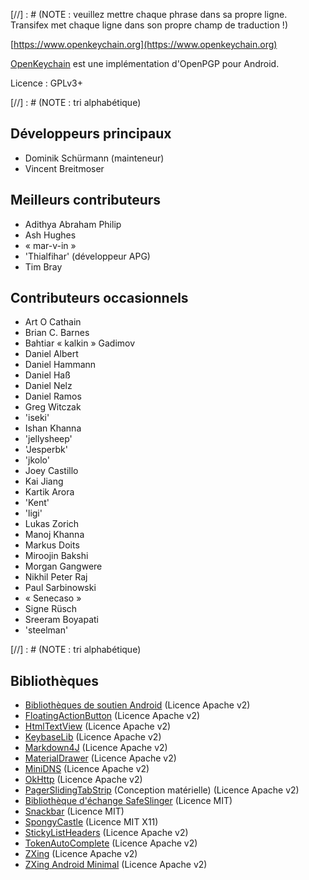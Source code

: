 [//] : # (NOTE : veuillez mettre chaque phrase dans sa propre ligne. Transifex met chaque ligne dans son propre champ de traduction !)

[https://www.openkeychain.org](https://www.openkeychain.org)

[OpenKeychain](https://www.openkeychain.org) est une implémentation d'OpenPGP pour Android.

Licence : GPLv3+

[//] : # (NOTE : tri alphabétique)

## Développeurs principaux
  * Dominik Schürmann (mainteneur)
  * Vincent Breitmoser

## Meilleurs contributeurs
  * Adithya Abraham Philip
  * Ash Hughes
  * « mar-v-in »
  * 'Thialfihar' (développeur APG)
  * Tim Bray

## Contributeurs occasionnels
  * Art O Cathain
  * Brian C. Barnes
  * Bahtiar « kalkin » Gadimov
  * Daniel Albert
  * Daniel Hammann
  * Daniel Haß
  * Daniel Nelz
  * Daniel Ramos
  * Greg Witczak
  * 'iseki'
  * Ishan Khanna
  * 'jellysheep'
  * 'Jesperbk'
  * 'jkolo'
  * Joey Castillo
  * Kai Jiang
  * Kartik Arora
  * 'Kent'
  * 'ligi'
  * Lukas Zorich
  * Manoj Khanna
  * Markus Doits
  * Miroojin Bakshi
  * Morgan Gangwere
  * Nikhil Peter Raj
  * Paul Sarbinowski
  * « Senecaso »
  * Signe Rüsch
  * Sreeram Boyapati
  * 'steelman'

[//] : # (NOTE : tri alphabétique)

## Bibliothèques
  * [Bibliothèques de soutien Android](http://developer.android.com/tools/support-library/index.html) (Licence Apache v2)
  * [FloatingActionButton](https://github.com/futuresimple/android-floating-action-button) (Licence Apache v2)
  * [HtmlTextView](https://github.com/sufficientlysecure/html-textview) (Licence Apache v2)
  * [KeybaseLib](https://github.com/timbray/KeybaseLib) (Licence Apache v2)
  * [Markdown4J](https://github.com/jdcasey/markdown4j) (Licence Apache v2)
  * [MaterialDrawer](https://github.com/mikepenz/MaterialDrawer) (Licence Apache v2)
  * [MiniDNS](https://github.com/rtreffer/minidns) (Licence Apache v2)
  * [OkHttp](https://square.github.io/okhttp/) (Licence Apache v2)
  * [PagerSlidingTabStrip](https://github.com/jpardogo/PagerSlidingTabStrip) (Conception matérielle)</a> (Licence Apache v2)
  * [Bibliothèque d'échange SafeSlinger](https://github.com/SafeSlingerProject/exchange-android) (Licence MIT)
  * [Snackbar](https://github.com/nispok/snackbar) (Licence MIT)
  * [SpongyCastle](https://rtyley.github.io/bouncycastle/) (Licence MIT X11)
  * [StickyListHeaders](https://github.com/emilsjolander/StickyListHeaders) (Licence Apache v2)
  * [TokenAutoComplete](https://github.com/splitwise/TokenAutoComplete) (Licence Apache v2)
  * [ZXing](https://github.com/zxing/zxing) (Licence Apache v2)
  * [ZXing Android Minimal](https://github.com/journeyapps/zxing-android-embedded) (Licence Apache v2)